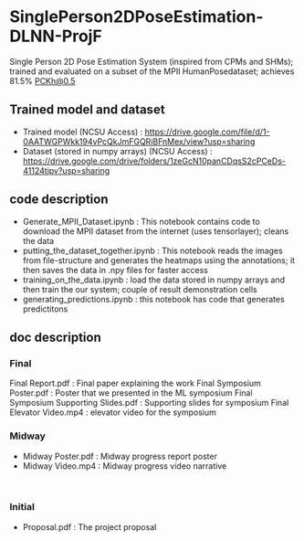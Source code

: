# SinglePerson2DPoseEstimation-DLNN-ProjF
Single Person 2D Pose Estimation System (inspired from CPMs and SHMs); trained and evaluated on a subset of the MPII HumanPosedataset; achieves 81.5% PCKh@0.5 

## Trained model and dataset
* Trained model (NCSU Access) : https://drive.google.com/file/d/1-0AATWGPWkk194vPcQkJmFGQRiBFnMex/view?usp=sharing
* Dataset (stored in numpy arrays) (NCSU Access) : https://drive.google.com/drive/folders/1zeGcN10panCDqsS2cPCeDs-41124tipv?usp=sharing

## code description
* Generate_MPII_Dataset.ipynb : This notebook contains code to download the MPII dataset from the internet (uses tensorlayer); cleans the data
* putting_the_dataset_together.ipynb : This notebook reads the images from file-structure and generates the heatmaps using the annotations; it then saves the data in .npy files for faster access
* training_on_the_data.ipynb : load the data stored in numpy arrays and then train the our system; couple of result demonstration cells
* generating_predictions.ipynb : this notebook has code that generates predictitons

## doc description

### Final
Final Report.pdf : Final paper explaining the work
Final Symposium Poster.pdf : Poster that we presented in the ML symposium 
Final Symposium Supporting Slides.pdf : Supporting slides for symposium
Final Elevator Video.mp4 : elevator video for the symposium
<br/>
### Midway
* Midway Poster.pdf : Midway progress report poster
* Midway Video.mp4 : Midway progress video narrative
<br/>

### Initial
* Proposal.pdf : The project proposal

